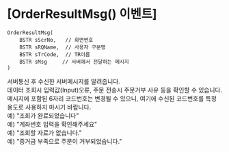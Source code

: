 
# [OrderResultMsg() 이벤트]

    OrderResultMsg(
        BSTR sScrNo,   // 화면번호
        BSTR sRQName,  // 사용자 구분명
        BSTR sTrCode,  // TR이름
        BSTR sMsg     // 서버에서 전달하는 메시지
    )

서버통신 후 수신한 서버메시지를 알려줍니다.  
데이터 조회시 입력값(Input)오류, 주문 전송시 주문거부 사유 등을 확인할 수 있습니다.  
메시지에 포함된 6자리 코드번호는 변경될 수 있으니, 여기에 수신된 코드번호를 특정 용도로 사용하지 마시기 바랍니다.  
    예) "조회가 완료되었습니다"  
    예) "계좌번호 입력을 확인해주세요"  
    예) "조회할 자료가 없습니다."  
    예) "증거금 부족으로 주문이 거부되었습니다."

